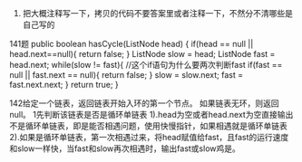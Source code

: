 1. 把大概注释写一下，拷贝的代码不要答案里或者注释一下，不然分不清哪些是自己写的

141题
public boolean hasCycle(ListNode head) {
        if(head == null || head.next==null){
            return false;
        }
        ListNode slow = head;
        ListNode fast = head.next;
        while(slow != fast){
            //这个if语句为什么要两次判断fast
            if(fast == null || fast.next == null){
                return false;
            }
            slow = slow.next;
            fast = fast.next.next;
        }
        return true;
    }
    
142给定一个链表，返回链表开始入环的第一个节点。 如果链表无环，则返回 null。
1先判断该链表是否是循环单链表
1).head为空或者head.next为空直接输出不是循环单链表，即是能否相遇问题，使用快慢指针，如果相遇就是循环单链表
2).如果是循环单链表，第一次相遇过来，将head赋值给fast，且fast的运行速度和slow一样快，当fast和slow再次相遇时，输出fast或slow鸡是。
